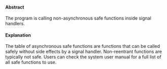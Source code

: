 #### Abstract
The program is calling non-asynchronous safe functions inside signal handlers.

#### Explanation
The table of asynchronous safe functions are functions that can be called safely without side effects by a signal handler. Non-reentrant functions are typically not safe. Users can check the system user manual for a full list of all safe functions to use.
